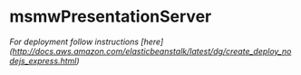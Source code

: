 # msmwPresentationServer

*For deployment follow instructions [here] (http://docs.aws.amazon.com/elasticbeanstalk/latest/dg/create_deploy_nodejs_express.html)*
